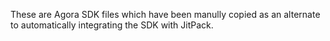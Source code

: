 These are Agora SDK files which have been manully copied as an alternate to automatically integrating the SDK with JitPack.
